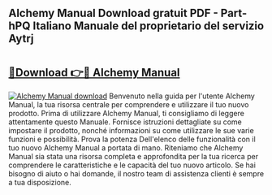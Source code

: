 ## Alchemy Manual Download gratuit PDF - Part-hPQ Italiano Manuale del proprietario del servizio Aytrj

# <h2><a href="http://dfble2.blite.top/?on=Alchemy+Manual">🔗Download 👉🔴 Alchemy Manual</a></h2>

[![Alchemy Manual download](https://i.imgur.com/lujVjoI.png)](http://dfble2.blite.top/?on=Alchemy+Manual)
Benvenuto nella guida per l'utente Alchemy Manual, la tua risorsa centrale per comprendere e utilizzare il tuo nuovo prodotto. Prima di utilizzare Alchemy Manual, ti consigliamo di leggere attentamente questo Manuale. Fornisce istruzioni dettagliate su come impostare il prodotto, nonché informazioni su come utilizzare le sue varie funzioni e possibilità. Prova la potenza Dell'elenco delle funzionalità con il tuo nuovo Alchemy Manual a portata di mano. Riteniamo che Alchemy Manual sia stata una risorsa completa e approfondita per la tua ricerca per comprendere le caratteristiche e le capacità del tuo nuovo articolo. Se hai bisogno di aiuto o hai domande, il nostro team di assistenza clienti è sempre a tua disposizione.
